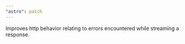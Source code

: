 ```yaml
---
"astro": patch
---
```


Improves http behavior relating to errors encountered while streaming a response.
